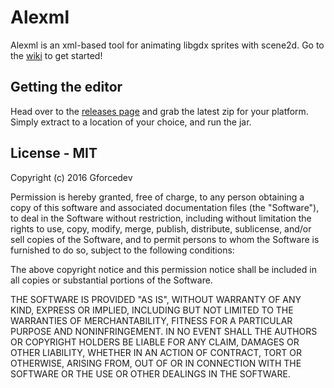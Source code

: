 # Alexml
Alexml is an xml-based tool for animating libgdx sprites with scene2d. Go to the [wiki](https://github.com/gforcedev/alexml/wiki) to get started!

## Getting the editor
Head over to the [releases page](https://github.com/gforcedev/alexml/releases/) and grab the latest zip for your platform.
Simply extract to a location of your choice, and run the jar.

## License - MIT

Copyright (c) 2016 Gforcedev

Permission is hereby granted, free of charge, to any person obtaining a copy of this software and associated documentation files (the "Software"), to deal in the Software without restriction, including without limitation the rights to use, copy, modify, merge, publish, distribute, sublicense, and/or sell copies of the Software, and to permit persons to whom the Software is furnished to do so, subject to the following conditions:

The above copyright notice and this permission notice shall be included in all copies or substantial portions of the Software.

THE SOFTWARE IS PROVIDED "AS IS", WITHOUT WARRANTY OF ANY KIND, EXPRESS OR IMPLIED, INCLUDING BUT NOT LIMITED TO THE WARRANTIES OF MERCHANTABILITY, FITNESS FOR A PARTICULAR PURPOSE AND NONINFRINGEMENT. IN NO EVENT SHALL THE AUTHORS OR COPYRIGHT HOLDERS BE LIABLE FOR ANY CLAIM, DAMAGES OR OTHER LIABILITY, WHETHER IN AN ACTION OF CONTRACT, TORT OR OTHERWISE, ARISING FROM, OUT OF OR IN CONNECTION WITH THE SOFTWARE OR THE USE OR OTHER DEALINGS IN THE SOFTWARE.
